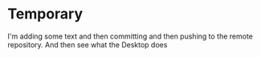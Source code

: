 # Temporary
I'm adding some text and then committing and then pushing to the remote repository. And then see
what the Desktop does